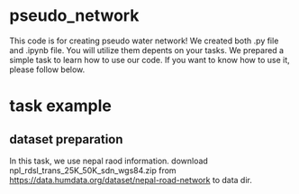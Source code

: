 # pseudo_network
This code is for creating pseudo water network!
We created both .py file and .ipynb file. You will utilize them depents on your tasks.
We prepared a simple task to learn how to use our code. If you want to know how to use it, please follow below.

# task example
## dataset preparation
In this task, we use nepal raod information.
download npl_rdsl_trans_25K_50K_sdn_wgs84.zip from https://data.humdata.org/dataset/nepal-road-network to data dir.

## 

